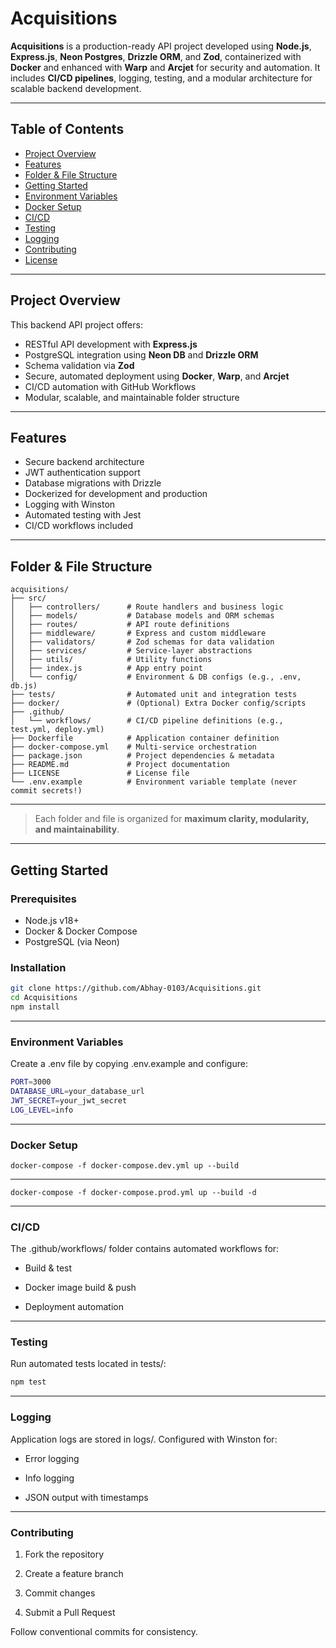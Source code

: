 # Acquisitions

**Acquisitions** is a production-ready API project developed using **Node.js**, **Express.js**, **Neon Postgres**, **Drizzle ORM**, and **Zod**, containerized with **Docker** and enhanced with **Warp** and **Arcjet** for security and automation. It includes **CI/CD pipelines**, logging, testing, and a modular architecture for scalable backend development.

---

## Table of Contents

- [Project Overview](#project-overview)
- [Features](#features)
- [Folder & File Structure](#folder--file-structure)
- [Getting Started](#getting-started)
- [Environment Variables](#environment-variables)
- [Docker Setup](#docker-setup)
- [CI/CD](#cicd)
- [Testing](#testing)
- [Logging](#logging)
- [Contributing](#contributing)
- [License](#license)

---

## Project Overview

This backend API project offers:

- RESTful API development with **Express.js**
- PostgreSQL integration using **Neon DB** and **Drizzle ORM**
- Schema validation via **Zod**
- Secure, automated deployment using **Docker**, **Warp**, and **Arcjet**
- CI/CD automation with GitHub Workflows
- Modular, scalable, and maintainable folder structure

---

## Features

- Secure backend architecture
- JWT authentication support
- Database migrations with Drizzle
- Dockerized for development and production
- Logging with Winston
- Automated testing with Jest
- CI/CD workflows included

---

## Folder & File Structure

```
acquisitions/
├── src/
│   ├── controllers/      # Route handlers and business logic
│   ├── models/           # Database models and ORM schemas
│   ├── routes/           # API route definitions
│   ├── middleware/       # Express and custom middleware
│   ├── validators/       # Zod schemas for data validation
│   ├── services/         # Service-layer abstractions
│   ├── utils/            # Utility functions
│   ├── index.js          # App entry point
│   └── config/           # Environment & DB configs (e.g., .env, db.js)
├── tests/                # Automated unit and integration tests
├── docker/               # (Optional) Extra Docker config/scripts
├── .github/
│   └── workflows/        # CI/CD pipeline definitions (e.g., test.yml, deploy.yml)
├── Dockerfile            # Application container definition
├── docker-compose.yml    # Multi-service orchestration
├── package.json          # Project dependencies & metadata
├── README.md             # Project documentation
├── LICENSE               # License file
└── .env.example          # Environment variable template (never commit secrets!)
```
---

> Each folder and file is organized for **maximum clarity, modularity, and maintainability**.

---

## Getting Started

### Prerequisites

- Node.js v18+
- Docker & Docker Compose
- PostgreSQL (via Neon)

### Installation

```bash
git clone https://github.com/Abhay-0103/Acquisitions.git
cd Acquisitions
npm install
```
---

### Environment Variables

Create a .env file by copying .env.example and configure:
```bash
PORT=3000
DATABASE_URL=your_database_url
JWT_SECRET=your_jwt_secret
LOG_LEVEL=info
```

---

### Docker Setup
```Development
docker-compose -f docker-compose.dev.yml up --build
```

---

```Production
docker-compose -f docker-compose.prod.yml up --build -d
```

---

### CI/CD

The .github/workflows/ folder contains automated workflows for:

- Build & test

- Docker image build & push

- Deployment automation

---

### Testing

Run automated tests located in tests/:
```bash
npm test
```

---

### Logging

Application logs are stored in logs/. Configured with Winston for:

- Error logging

- Info logging

- JSON output with timestamps

---

### Contributing

1. Fork the repository

2. Create a feature branch

3. Commit changes

4. Submit a Pull Request

Follow conventional commits for consistency.
